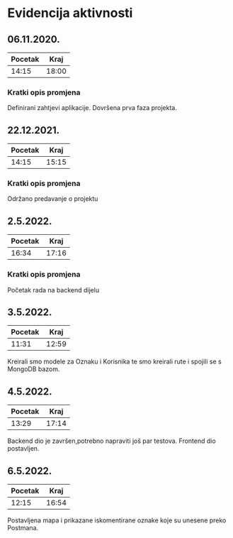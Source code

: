 # Evidencija aktivnosti

## 06.11.2020.
Pocetak | Kraj
------- | ----
14:15   | 18:00
### Kratki opis promjena
Definirani zahtjevi aplikacije.
Dovršena prva faza projekta.


## 22.12.2021.
Pocetak | Kraj
------- | ----
14:15   | 15:15
### Kratki opis promjena
Održano predavanje o projektu

## 2.5.2022.
Pocetak | Kraj
------- | ----
16:34   | 17:16 
### Kratki opis promjena
Početak rada na backend dijelu

## 3.5.2022.
Pocetak | Kraj
------- | ----
11:31   | 12:59
Kreirali smo modele za Oznaku i Korisnika te smo kreirali rute i spojili se s MongoDB bazom. 

## 4.5.2022.
Pocetak | Kraj
------- | ----
13:29   | 17:14

Backend dio je završen,potrebno napraviti još par testova. Frontend dio postavljen.

## 6.5.2022.
Pocetak | Kraj
------- | ----
12:15   | 16:54
Postavljena mapa i prikazane iskomentirane oznake koje su unesene preko Postmana.

